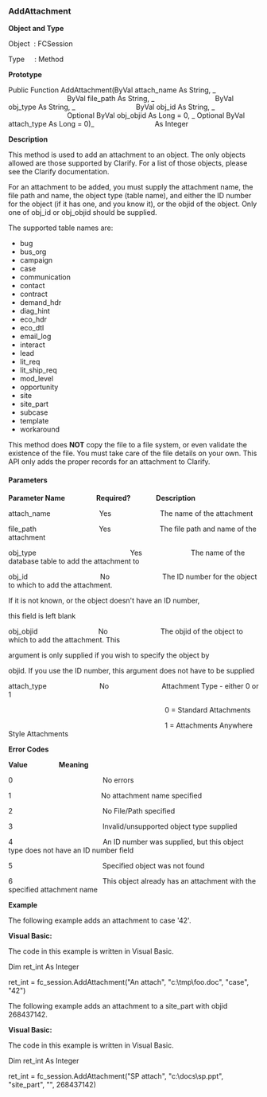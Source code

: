 ### AddAttachment

**Object and Type**

Object  : FCSession

Type     : Method

**Prototype**

Public Function AddAttachment(ByVal attach_name As String, _
                              ByVal file_path As String, _
                              ByVal obj_type As String, _
                              ByVal obj_id As String, _
                              Optional ByVal obj_objid As Long = 0, _
															Optional ByVal attach_type As Long = 0)_
                              As Integer

**Description**

This method is used to add an attachment to an object. The only objects allowed are those supported by Clarify. For a list of those objects, please see the Clarify documentation.

For an attachment to be added, you must supply the attachment name, the file path and name, the object type (table name), and either the ID number for the object (if it has one, and you know it), or the objid of the object. Only one of obj_id or obj_objid should be supplied.

The supported table names are:

*  bug
*  bus_org
*  campaign
*  case
*  communication
*  contact
*  contract
*  demand_hdr
*  diag_hint
*  eco_hdr
*  eco_dtl
*  email_log
*  interact
*  lead
*  lit_req
*  lit_ship_req
*  mod_level
*  opportunity
*  site
*  site_part
*  subcase
*  template
*  workaround

This method does **NOT** copy the file to a file system, or even validate the existence of the file. You must take care of the file details on your own. This API only adds the proper records for an attachment to Clarify.

#### Parameters
**Parameter Name**                **Required?**             **Description**

attach_name                         Yes                         The name of the attachment

file_path                                Yes                         The file path and name of the attachment

obj_type                                                Yes                         The name of the database table to add the attachment to

obj_id                                     No                           The ID number for the object to which to add the attachment.

If it is not known, or the object doesn't have an ID number,

this field is left blank

obj_objid                               No                           The objid of the object to which to add the attachment. This

argument is only supplied if you wish to specify the object by

objid. If you use the ID number, this argument does not have to be supplied

attach_type                           No                           Attachment Type - either 0 or 1

                                                                                0 = Standard Attachments

                                                                                1 = Attachments Anywhere Style Attachments

**Error Codes**

**Value**                **Meaning**

0                                              No errors

1                                              No attachment name specified

2                                              No File/Path specified

3                                              Invalid/unsupported object type supplied

4                                              An ID number was supplied, but this object type does not have an ID number field

5                                              Specified object was not found

6                                              This object already has an attachment with the specified attachment name

**Example**

The following example adds an attachment to case '42'.

**Visual Basic:**

The code in this example is written in Visual Basic.

Dim ret_int As Integer

ret_int = fc_session.AddAttachment("An attach", "c:\\tmp\\foo.doc", "case", "42")

The following example adds an attachment to a site_part with objid 268437142.

**Visual Basic:**

The code in this example is written in Visual Basic.

Dim ret_int As Integer

ret_int = fc_session.AddAttachment("SP attach", "c:\\docs\\sp.ppt", "site_part", "", 268437142)